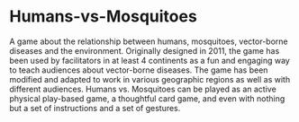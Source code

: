 # Humans-vs-Mosquitoes
A game about the relationship between humans, mosquitoes, vector-borne diseases and the environment. Originally designed in 2011, the game has been used by facilitators in at least 4 continents as a fun and engaging way to teach audiences about vector-borne diseases. The game has been modified and adapted to work in various geographic regions as well as with different audiences. Humans vs. Mosquitoes can be played as an active physical play-based game, a thoughtful card game, and even with nothing but a set of instructions and a set of gestures.
